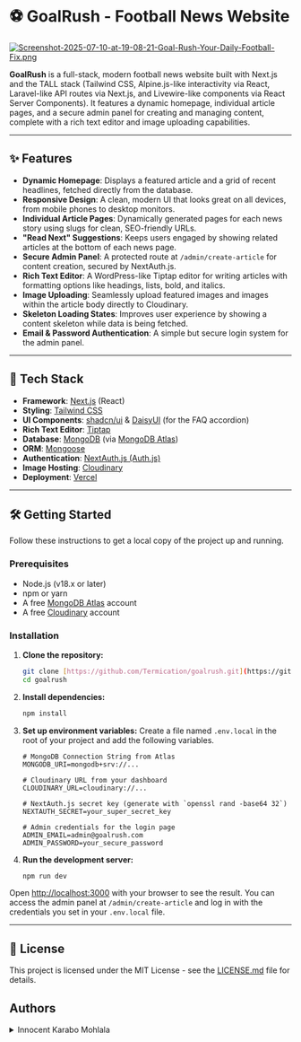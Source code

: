 # ⚽ GoalRush - Football News Website

[![Screenshot-2025-07-10-at-19-08-21-Goal-Rush-Your-Daily-Football-Fix.png](https://i.postimg.cc/Ghj5FhD9/Screenshot-2025-07-10-at-19-08-21-Goal-Rush-Your-Daily-Football-Fix.png)](https://postimg.cc/ZCCHZmVh)

**GoalRush** is a full-stack, modern football news website built with Next.js and the TALL stack (Tailwind CSS, Alpine.js-like interactivity via React, Laravel-like API routes via Next.js, and Livewire-like components via React Server Components). It features a dynamic homepage, individual article pages, and a secure admin panel for creating and managing content, complete with a rich text editor and image uploading capabilities.

---

## ✨ Features

- **Dynamic Homepage**: Displays a featured article and a grid of recent headlines, fetched directly from the database.
- **Responsive Design**: A clean, modern UI that looks great on all devices, from mobile phones to desktop monitors.
- **Individual Article Pages**: Dynamically generated pages for each news story using slugs for clean, SEO-friendly URLs.
- **"Read Next" Suggestions**: Keeps users engaged by showing related articles at the bottom of each news page.
- **Secure Admin Panel**: A protected route at `/admin/create-article` for content creation, secured by NextAuth.js.
- **Rich Text Editor**: A WordPress-like Tiptap editor for writing articles with formatting options like headings, lists, bold, and italics.
- **Image Uploading**: Seamlessly upload featured images and images within the article body directly to Cloudinary.
- **Skeleton Loading States**: Improves user experience by showing a content skeleton while data is being fetched.
- **Email & Password Authentication**: A simple but secure login system for the admin panel.

---

## 🚀 Tech Stack

- **Framework**: [Next.js](https://nextjs.org/) (React)
- **Styling**: [Tailwind CSS](https://tailwindcss.com/)
- **UI Components**: [shadcn/ui](https://ui.shadcn.com/) & [DaisyUI](https://daisyui.com/) (for the FAQ accordion)
- **Rich Text Editor**: [Tiptap](https://tiptap.dev/)
- **Database**: [MongoDB](https://www.mongodb.com/) (via [MongoDB Atlas](https://www.mongodb.com/cloud/atlas))
- **ORM**: [Mongoose](https://mongoosejs.com/)
- **Authentication**: [NextAuth.js (Auth.js)](https://next-auth.js.org/)
- **Image Hosting**: [Cloudinary](https://cloudinary.com/)
- **Deployment**: [Vercel](https://vercel.com/)

---

## 🛠️ Getting Started

Follow these instructions to get a local copy of the project up and running.

### Prerequisites

- Node.js (v18.x or later)
- npm or yarn
- A free [MongoDB Atlas](https://www.mongodb.com/cloud/atlas) account
- A free [Cloudinary](https://cloudinary.com/) account

### Installation

1.  **Clone the repository:**
    ```bash
    git clone [https://github.com/Termication/goalrush.git](https://github.com/Termication/goalrush.git)
    cd goalrush
    ```

2.  **Install dependencies:**
    ```bash
    npm install
    ```

3.  **Set up environment variables:**
    Create a file named `.env.local` in the root of your project and add the following variables.

    ```env
    # MongoDB Connection String from Atlas
    MONGODB_URI=mongodb+srv://...

    # Cloudinary URL from your dashboard
    CLOUDINARY_URL=cloudinary://...

    # NextAuth.js secret key (generate with `openssl rand -base64 32`)
    NEXTAUTH_SECRET=your_super_secret_key

    # Admin credentials for the login page
    ADMIN_EMAIL=admin@goalrush.com
    ADMIN_PASSWORD=your_secure_password
    ```

4.  **Run the development server:**
    ```bash
    npm run dev
    ```

Open [http://localhost:3000](http://localhost:3000) with your browser to see the result. You can access the admin panel at `/admin/create-article` and log in with the credentials you set in your `.env.local` file.

---

## 📄 License

This project is licensed under the MIT License - see the [LICENSE.md](LICENSE.md) file for details.


## Authors


<details>
    <summary>Innocent Karabo Mohlala</summary>
    <ul>
    <li><a href="https://www.github.com/termication">Github</a></li>
    <li><a href="https://www.twitter.com/Termication_">Twitter</a></li>
    <li><a href="mailto:terminalkarabo@gmail.com">e-mail</a></li>
    </ul>



